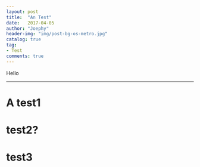 ```yaml
---
layout: post
title:  "An Test"
date:   2017-04-05
author: "Joephy"
header-img: "img/post-bg-os-metro.jpg"
catalog: true
tag:
- Test 
comments: true
---
```

Hello

-----------

# A test1


# test2?


# test3


